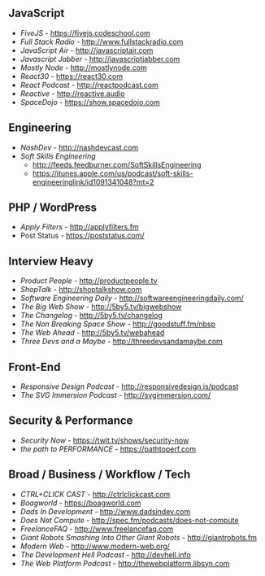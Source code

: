 ## JavaScript
- *FiveJS* - https://fivejs.codeschool.com
- *Full Stack Radio* - http://www.fullstackradio.com
- *JavaScript Air* - http://javascriptair.com
- *Javascript Jabber* - http://javascriptjabber.com
- *Mostly Node* - http://mostlynode.com
- *React30* - https://react30.com
- *React Podcast* - http://reactpodcast.com
- *Reactive* - http://reactive.audio
- *SpaceDojo* - https://show.spacedojo.com


## Engineering
- *NashDev* - http://nashdevcast.com
- *Soft Skills Engineering*
    - http://feeds.feedburner.com/SoftSkillsEngineering
    - https://itunes.apple.com/us/podcast/soft-skills-engineeringlink/id1091341048?mt=2


## PHP / WordPress
- *Apply Filters* - http://applyfilters.fm
- Post Status - https://poststatus.com/


## Interview Heavy
- *Product People* - http://productpeople.tv
- *ShopTalk* - http://shoptalkshow.com
- *Software Engineering Daily* - http://softwareengineeringdaily.com/
- *The Big Web Show* - http://5by5.tv/bigwebshow
- *The Changelog* - http://5by5.tv/changelog
- *The Non Breaking Space Show* - http://goodstuff.fm/nbsp
- *The Web Ahead* - http://5by5.tv/webahead
- *Three Devs and a Maybe* - http://threedevsandamaybe.com


## Front-End
- *Responsive Design Podcast* - http://responsivedesign.is/podcast
- *The SVG Immersion Podcast* - http://svgimmersion.com/


## Security & Performance
- *Security Now* - https://twit.tv/shows/security-now
- *the path to PERFORMANCE* - https://pathtoperf.com


## Broad / Business / Workflow / Tech
- *CTRL+CLICK CAST* - http://ctrlclickcast.com
- *Boagworld* - https://boagworld.com
- *Dads In Development* - http://www.dadsindev.com
- *Does Not Compute* - http://spec.fm/podcasts/does-not-compute
- *FreelanceFAQ* - http://www.freelancefaq.com
- *Giant Robots Smashing Into Other Giant Robots* - http://giantrobots.fm
- *Modern Web* - http://www.modern-web.org/
- *The Development Hell Podcast* - http://devhell.info
- *The Web Platform Podcast* - http://thewebplatform.libsyn.com
